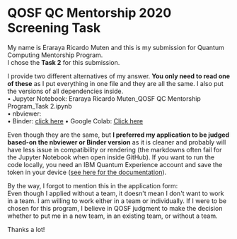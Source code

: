 # QOSF QC Mentorship 2020 Screening Task

My name is Eraraya Ricardo Muten and this is my submission for Quantum Computing Mentorship Program. <br>
I chose the **Task 2** for this submission.

I provide two different alternatives of my answer. **You only need to read one of these** as I put everything in one file and they are all the same. I also put the versions of all dependencies inside. <br>
• Jupyter Notebook: Eraraya Ricardo Muten_QOSF QC Mentorship Program_Task 2.ipynb <br>
• nbviewer:  <br>
• Binder: [click here](https://hub.gke1.mybinder.org/user/eraraya-ricardo--screening_task-asa6odbv/notebooks/Task%202.ipynb)
• Google Colab: [Click here](https://drive.google.com/file/d/11xW9GRtnVs6uSqMjTu6FlOBhyVaZJvgC/view?usp=sharing)

Even though they are the same, but **I preferred my application to be judged based-on the nbviewer or Binder version** as it is cleaner and probably will have less issue in compatibility or rendering (the markdowns often fail for the Jupyter Notebook when open inside GitHub). If you want to run the code locally, you need an IBM Quantum Experience account and save the token in your device ([see here for the documentation](https://qiskit.org/documentation/stubs/qiskit.providers.ibmq.IBMQFactory.save_account.html)).

By the way, I forgot to mention this in the application form: <br>
Even though I applied without a team, it doesn't mean I don't want to work in a team. I am willing to work either in a team or individually. If I were to be chosen for this program, I believe in QOSF judgment to make the decision whether to put me in a new team, in an existing team, or without a team.

Thanks a lot!
